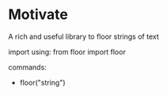 # Motivate

A rich and useful library to floor strings of text

import using: from floor import floor

commands:
- floor("string")